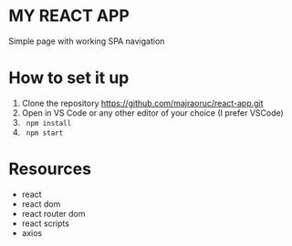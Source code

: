 # MY REACT APP

Simple page with working SPA navigation 
# How to set it up

1. Clone the repository https://github.com/majraoruc/react-app.git
2. Open in VS Code or any other editor of your choice (I prefer VSCode)
3. ```  npm install  ```
4. ```  npm start  ```

# Resources

- react
- react dom
- react router dom
- react scripts
- axios
